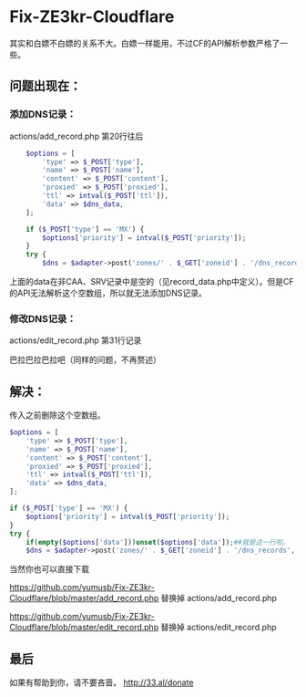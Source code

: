 # Fix-ZE3kr-Cloudflare
其实和白嫖不白嫖的关系不大。白嫖一样能用，不过CF的API解析参数严格了一些。

## 问题出现在：

### 添加DNS记录：

actions/add_record.php 第20行往后  

```php
	$options = [
		'type' => $_POST['type'],
		'name' => $_POST['name'],
		'content' => $_POST['content'],
		'proxied' => $_POST['proxied'],
		'ttl' => intval($_POST['ttl']),
		'data' => $dns_data, 
	];

	if ($_POST['type'] == 'MX') {
		$options['priority'] = intval($_POST['priority']);
	}
	try {
		$dns = $adapter->post('zones/' . $_GET['zoneid'] . '/dns_records', $options);
```

上面的data在非CAA、SRV记录中是空的（见record_data.php中定义）。但是CF的API无法解析这个空数组，所以就无法添加DNS记录。

### 修改DNS记录：

actions/edit_record.php 第31行记录

巴拉巴拉巴拉吧（同样的问题，不再赘述）

## 解决：

传入之前删除这个空数组。

```php
$options = [
	'type' => $_POST['type'],
	'name' => $_POST['name'],
	'content' => $_POST['content'],
	'proxied' => $_POST['proxied'],
	'ttl' => intval($_POST['ttl']),
	'data' => $dns_data, 
];

if ($_POST['type'] == 'MX') {
	$options['priority'] = intval($_POST['priority']);
}
try {
	if(empty($options['data']))unset($options['data']);##就是这一行啦。
	$dns = $adapter->post('zones/' . $_GET['zoneid'] . '/dns_records', $options);
```
当然你也可以直接下载 

https://github.com/yumusb/Fix-ZE3kr-Cloudflare/blob/master/add_record.php 替换掉 actions/add_record.php

https://github.com/yumusb/Fix-ZE3kr-Cloudflare/blob/master/edit_record.php 替换掉 actions/edit_record.php

## 最后

如果有帮助到你，请不要吝啬。 http://33.al/donate
